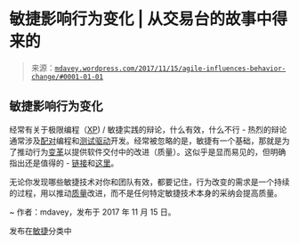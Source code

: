 <!--yml

category: 未分类

日期：2024 年 05 月 18 日 05:27:52

-->

# 敏捷影响行为变化 | 从交易台的故事中得来的

> 来源：[`mdavey.wordpress.com/2017/11/15/agile-influences-behavior-change/#0001-01-01`](https://mdavey.wordpress.com/2017/11/15/agile-influences-behavior-change/#0001-01-01)

## 敏捷影响行为变化

经常有关于极限编程（[XP](http://www.extremeprogramming.org/rules.html)) / 敏捷实践的辩论，什么有效，什么不行 - 热烈的辩论通常涉及[配对](https://en.wikipedia.org/wiki/Pair_programming)编程和[测试驱动](https://en.wikipedia.org/wiki/Test-driven_development)开发。经常被忽略的是，敏捷有一个基础，那就是为了推动行为[变革](https://www.scrumalliance.org/community/articles/2016/may/agile-is-about-a-change-in-behavior-first)以提供软件交付中的改进（质量）。这似乎是显而易见的，但明确指出还是值得的 - [链接](https://www.agileconnection.com/article/six-behaviors-consider-agile-team)和[这里](https://www.raconteur.net/business/how-to-manage-agile)。

无论你发现哪些敏捷技术对你和团队有效，都要记住，行为改变的需求是一个持续的过程，用以推动[质量](https://pdfs.semanticscholar.org/8946/1e67a61cf2ecda279557358220f3e757d975.pdf)改进，而不是任何特定敏捷技术本身的采纳会提高质量。

~ 作者：mdavey，发布于 2017 年 11 月 15 日。

发布在[敏捷](https://mdavey.wordpress.com/category/agile/)分类中
